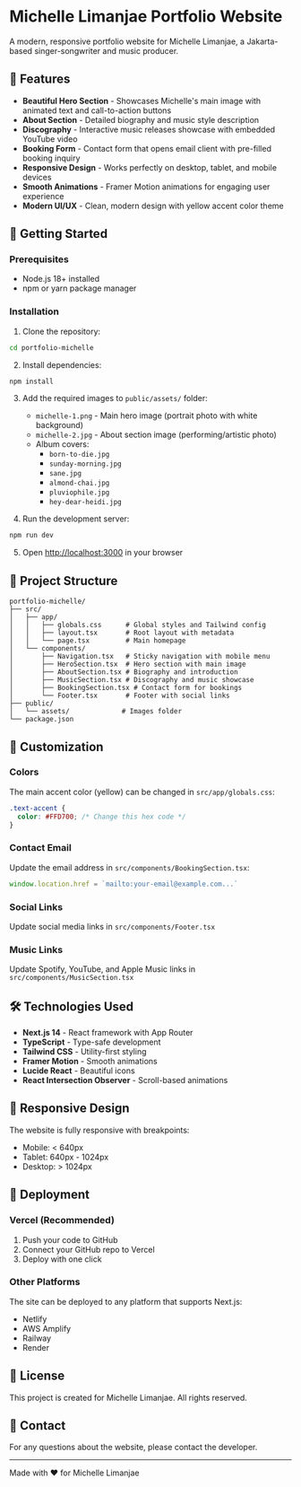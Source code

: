# Michelle Limanjae Portfolio Website

A modern, responsive portfolio website for Michelle Limanjae, a Jakarta-based singer-songwriter and music producer.

## 🎵 Features

- **Beautiful Hero Section** - Showcases Michelle's main image with animated text and call-to-action buttons
- **About Section** - Detailed biography and music style description
- **Discography** - Interactive music releases showcase with embedded YouTube video
- **Booking Form** - Contact form that opens email client with pre-filled booking inquiry
- **Responsive Design** - Works perfectly on desktop, tablet, and mobile devices
- **Smooth Animations** - Framer Motion animations for engaging user experience
- **Modern UI/UX** - Clean, modern design with yellow accent color theme

## 🚀 Getting Started

### Prerequisites

- Node.js 18+ installed
- npm or yarn package manager

### Installation

1. Clone the repository:
```bash
cd portfolio-michelle
```

2. Install dependencies:
```bash
npm install
```

3. Add the required images to `public/assets/` folder:
   - `michelle-1.png` - Main hero image (portrait photo with white background)
   - `michelle-2.jpg` - About section image (performing/artistic photo)
   - Album covers:
     - `born-to-die.jpg`
     - `sunday-morning.jpg`
     - `sane.jpg`
     - `almond-chai.jpg`
     - `pluviophile.jpg`
     - `hey-dear-heidi.jpg`

4. Run the development server:
```bash
npm run dev
```

5. Open [http://localhost:3000](http://localhost:3000) in your browser

## 📂 Project Structure

```
portfolio-michelle/
├── src/
│   ├── app/
│   │   ├── globals.css      # Global styles and Tailwind config
│   │   ├── layout.tsx       # Root layout with metadata
│   │   └── page.tsx         # Main homepage
│   └── components/
│       ├── Navigation.tsx   # Sticky navigation with mobile menu
│       ├── HeroSection.tsx  # Hero section with main image
│       ├── AboutSection.tsx # Biography and introduction
│       ├── MusicSection.tsx # Discography and music showcase
│       ├── BookingSection.tsx # Contact form for bookings
│       └── Footer.tsx       # Footer with social links
├── public/
│   └── assets/             # Images folder
└── package.json
```

## 🎨 Customization

### Colors
The main accent color (yellow) can be changed in `src/app/globals.css`:
```css
.text-accent {
  color: #FFD700; /* Change this hex code */
}
```

### Contact Email
Update the email address in `src/components/BookingSection.tsx`:
```typescript
window.location.href = `mailto:your-email@example.com...`
```

### Social Links
Update social media links in `src/components/Footer.tsx`

### Music Links
Update Spotify, YouTube, and Apple Music links in `src/components/MusicSection.tsx`

## 🛠️ Technologies Used

- **Next.js 14** - React framework with App Router
- **TypeScript** - Type-safe development
- **Tailwind CSS** - Utility-first styling
- **Framer Motion** - Smooth animations
- **Lucide React** - Beautiful icons
- **React Intersection Observer** - Scroll-based animations

## 📱 Responsive Design

The website is fully responsive with breakpoints:
- Mobile: < 640px
- Tablet: 640px - 1024px
- Desktop: > 1024px

## 🚀 Deployment

### Vercel (Recommended)
1. Push your code to GitHub
2. Connect your GitHub repo to Vercel
3. Deploy with one click

### Other Platforms
The site can be deployed to any platform that supports Next.js:
- Netlify
- AWS Amplify
- Railway
- Render

## 📄 License

This project is created for Michelle Limanjae. All rights reserved.

## 🤝 Contact

For any questions about the website, please contact the developer.

---

Made with ❤️ for Michelle Limanjae
